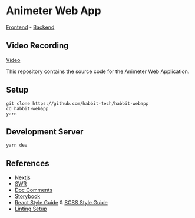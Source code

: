 # Animeter Web App
[Frontend](https://animeter.vercel.app/) - [Backend](https://animeter.herokuapp.com/)

## Video Recording
[Video](https://www.canva.com/design/DAEuv-f7ODM/06NPUlKq7X6JqwBDFqyIoA/watch?utm_content=DAEuv-f7ODM&utm_campaign=designshare&utm_medium=link&utm_source=publishsharelink)

This repository contains the source code for the Animeter Web Application.

## Setup

```
git clone https://github.com/habbit-tech/habbit-webapp
cd habbit-webapp
yarn
```

## Development Server

```
yarn dev
```

## References

-   [Nextjs](https://nextjs.org/docs/getting-started)
-   [SWR](https://swr.vercel.app/)
-   [Doc Comments](https://tsdoc.org/)
-   [Storybook](https://storybook.js.org/docs/react/get-started/introduction)
-   [React Style Guide](https://www.thenewboston.com/style-guide/react) & [SCSS Style Guide](https://www.thenewboston.com/style-guide/css)
-   [Linting Setup](https://robertcooper.me/post/using-eslint-and-prettier-in-a-typescript-project)
